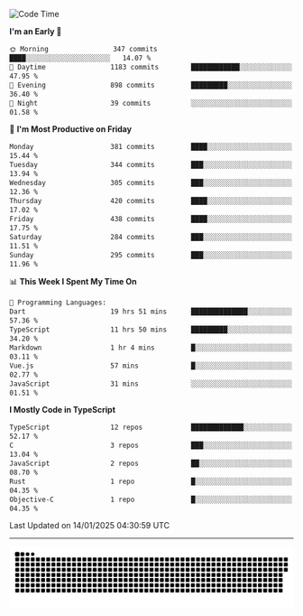 <!--
<picture>
  <source
    srcset="https://github-readme-stats.vercel.app/api?username=kevinxft&show_icons=true&theme=dark"
    media="(prefers-color-scheme: dark)"
  />
  <source
    srcset="https://github-readme-stats.vercel.app/api?username=kevinxft&show_icons=true"
    media="(prefers-color-scheme: light), (prefers-color-scheme: no-preference)"
  />
  <img src="https://github-readme-stats.vercel.app/api?username=kevinxft&show_icons=true" />
</picture>
-->

<!--START_SECTION:waka-->
![Code Time](http://img.shields.io/badge/Code%20Time-3%2C018%20hrs%2043%20mins-blue)

**I'm an Early 🐤** 

```text
🌞 Morning                347 commits         ████░░░░░░░░░░░░░░░░░░░░░   14.07 % 
🌆 Daytime                1183 commits        ████████████░░░░░░░░░░░░░   47.95 % 
🌃 Evening                898 commits         █████████░░░░░░░░░░░░░░░░   36.40 % 
🌙 Night                  39 commits          ░░░░░░░░░░░░░░░░░░░░░░░░░   01.58 % 
```
📅 **I'm Most Productive on Friday** 

```text
Monday                   381 commits         ████░░░░░░░░░░░░░░░░░░░░░   15.44 % 
Tuesday                  344 commits         ███░░░░░░░░░░░░░░░░░░░░░░   13.94 % 
Wednesday                305 commits         ███░░░░░░░░░░░░░░░░░░░░░░   12.36 % 
Thursday                 420 commits         ████░░░░░░░░░░░░░░░░░░░░░   17.02 % 
Friday                   438 commits         ████░░░░░░░░░░░░░░░░░░░░░   17.75 % 
Saturday                 284 commits         ███░░░░░░░░░░░░░░░░░░░░░░   11.51 % 
Sunday                   295 commits         ███░░░░░░░░░░░░░░░░░░░░░░   11.96 % 
```


📊 **This Week I Spent My Time On** 

```text
💬 Programming Languages: 
Dart                     19 hrs 51 mins      ██████████████░░░░░░░░░░░   57.36 % 
TypeScript               11 hrs 50 mins      █████████░░░░░░░░░░░░░░░░   34.20 % 
Markdown                 1 hr 4 mins         █░░░░░░░░░░░░░░░░░░░░░░░░   03.11 % 
Vue.js                   57 mins             █░░░░░░░░░░░░░░░░░░░░░░░░   02.77 % 
JavaScript               31 mins             ░░░░░░░░░░░░░░░░░░░░░░░░░   01.51 % 
```

**I Mostly Code in TypeScript** 

```text
TypeScript               12 repos            █████████████░░░░░░░░░░░░   52.17 % 
C                        3 repos             ███░░░░░░░░░░░░░░░░░░░░░░   13.04 % 
JavaScript               2 repos             ██░░░░░░░░░░░░░░░░░░░░░░░   08.70 % 
Rust                     1 repo              █░░░░░░░░░░░░░░░░░░░░░░░░   04.35 % 
Objective-C              1 repo              █░░░░░░░░░░░░░░░░░░░░░░░░   04.35 % 
```




 Last Updated on 14/01/2025 04:30:59 UTC
<!--END_SECTION:waka-->

---

<picture>
  <source media="(prefers-color-scheme: dark)" srcset="https://raw.githubusercontent.com/kevinxft/kevinxft/output/github-contribution-grid-snake-dark.svg">
  <source media="(prefers-color-scheme: light)" srcset="https://raw.githubusercontent.com/kevinxft/kevinxft/output/github-contribution-grid-snake.svg">
  <img alt="github contribution grid snake animation" src="https://raw.githubusercontent.com/kevinxft/kevinxft/output/github-contribution-grid-snake.svg">
</picture>